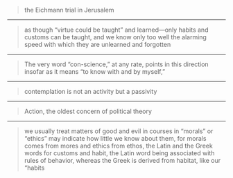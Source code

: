 
> the Eichmann trial in Jerusalem

***

> as though “virtue could be taught” and learned—only habits and customs can be taught, and we know only too well the alarming speed with which they are unlearned and forgotten

***

> The very word “con-science,” at any rate, points in this direction insofar as it means “to know with and by myself,”

***

> contemplation is not an activity but a passivity

***

> Action, the oldest concern of political theory

***

> we usually treat matters of good and evil in courses in “morals” or “ethics” may indicate how little we know about them, for morals comes from mores and ethics from ethos, the Latin and the Greek words for customs and habit, the Latin word being associated with rules of behavior, whereas the Greek is derived from habitat, like our “habits